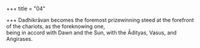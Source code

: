 +++
title = "04"

+++
Dadhikrāvan becomes the foremost prizewinning steed at the forefront  of the chariots, as the foreknowing one,  
being in accord with Dawn and the Sun, with the Ādityas, Vasus, and  Aṅgirases.  